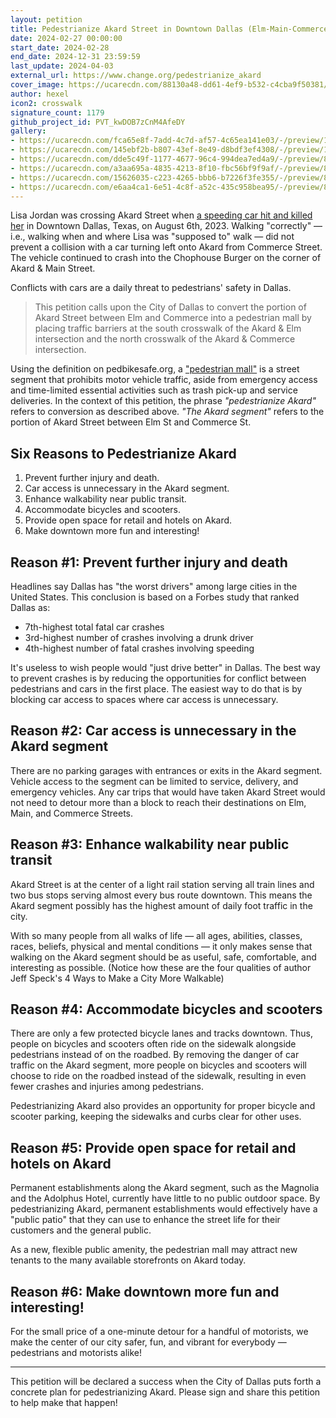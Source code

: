 ```yaml
---
layout: petition
title: Pedestrianize Akard Street in Downtown Dallas (Elm-Main-Commerce)
date: 2024-02-27 00:00:00
start_date: 2024-02-28
end_date: 2024-12-31 23:59:59
last_update: 2024-04-03
external_url: https://www.change.org/pedestrianize_akard
cover_image: https://ucarecdn.com/88130a48-dd61-4ef9-b532-c4cba9f50381/-/preview/1000x562/
author: hexel
icon2: crosswalk
signature_count: 1179
github_project_id: PVT_kwDOB7zCnM4AfeDY
gallery:
- https://ucarecdn.com/fca65e8f-7add-4c7d-af57-4c65ea141e03/-/preview/1000x613/
- https://ucarecdn.com/145ebf2b-b807-43ef-8e49-d8bdf3ef4308/-/preview/1000x562/
- https://ucarecdn.com/dde5c49f-1177-4677-96c4-994dea7ed4a9/-/preview/800x1000/
- https://ucarecdn.com/a3aa695a-4835-4213-8f10-fbc56bf9f9af/-/preview/800x1000/
- https://ucarecdn.com/15626035-c223-4265-bbb6-b7226f3fe355/-/preview/800x1000/
- https://ucarecdn.com/e6aa4ca1-6e51-4c8f-a52c-435c958bea95/-/preview/800x1000/
---
```


Lisa Jordan was crossing Akard Street when [a speeding car hit and killed her](https://twitter.com/hexel_co/status/1688671113906122752?t=QVhBRuqapVvhVct3tFHQ9A&s=19) in Downtown Dallas, Texas, on August 6th, 2023. Walking "correctly" — i.e., walking when and where Lisa was "supposed to" walk — did not prevent a collision with a car turning left onto Akard from Commerce Street. The vehicle continued to crash into the Chophouse Burger on the corner of Akard & Main Street.

Conflicts with cars are a daily threat to pedestrians' safety in Dallas.

> This petition calls upon the City of Dallas to convert the portion of Akard Street between Elm and Commerce into a pedestrian mall by placing traffic barriers at the south crosswalk of the Akard & Elm intersection and the north crosswalk of the Akard & Commerce intersection.

Using the definition on pedbikesafe.org, a ["pedestrian mall"](http://www.pedbikesafe.org/pedsafe/countermeasures_detail.cfm?CM_NUM=64) is a street segment that prohibits motor vehicle traffic, aside from emergency access and time-limited essential activities such as trash pick-up and service deliveries. In the context of this petition, the phrase *"pedestrianize Akard"* refers to conversion as described above. *"The Akard segment"* refers to the portion of Akard Street between Elm St and Commerce St.

## Six Reasons to Pedestrianize Akard

1. Prevent further injury and death.
2. Car access is unnecessary in the Akard segment.
3. Enhance walkability near public transit.
4. Accommodate bicycles and scooters.
5. Provide open space for retail and hotels on Akard.
6. Make downtown more fun and interesting! 

## Reason #1: Prevent further injury and death

Headlines say Dallas has "the worst drivers" among large cities in the United States. This conclusion is based on a Forbes study that ranked Dallas as:

- 7th-highest total fatal car crashes
- 3rd-highest number of crashes involving a drunk driver
- 4th-highest number of fatal crashes involving speeding

It's useless to wish people would "just drive better" in Dallas. The best way to prevent crashes is by reducing the opportunities for conflict between pedestrians and cars in the first place. The easiest way to do that is by blocking car access to spaces where car access is unnecessary.

## Reason #2: Car access is unnecessary in the Akard segment

There are no parking garages with entrances or exits in the Akard segment. Vehicle access to the segment can be limited to service, delivery, and emergency vehicles. Any car trips that would have taken Akard Street would not need to detour more than a block to reach their destinations on Elm, Main, and Commerce Streets. 

## Reason #3: Enhance walkability near public transit

Akard Street is at the center of a light rail station serving all train lines and two bus stops serving almost every bus route downtown. This means the Akard segment possibly has the highest amount of daily foot traffic in the city.

With so many people from all walks of life — all ages, abilities, classes, races, beliefs, physical and mental conditions — it only makes sense that walking on the Akard segment should be as useful, safe, comfortable,  and interesting as possible. (Notice how these are the four qualities of author Jeff Speck's 4 Ways to Make a City More Walkable)

## Reason #4: Accommodate bicycles and scooters

There are only a few protected bicycle lanes and tracks downtown. Thus, people on bicycles and scooters often ride on the sidewalk alongside pedestrians instead of on the roadbed. By removing the danger of car traffic on the Akard segment, more people on bicycles and scooters will choose to ride on the roadbed instead of the sidewalk, resulting in even fewer crashes and injuries among pedestrians. 

Pedestrianizing Akard also provides an opportunity for proper bicycle and scooter parking, keeping the sidewalks and curbs clear for other uses. 

## Reason #5: Provide open space for retail and hotels on Akard

Permanent establishments along the Akard segment, such as the Magnolia and the Adolphus Hotel, currently have little to no public outdoor space. By pedestrianizing Akard, permanent establishments would effectively have a "public patio" that they can use to enhance the street life for their customers and the general public.

As a new, flexible public amenity, the pedestrian mall may attract new tenants to the many available storefronts on Akard today.

## Reason #6: Make downtown more fun and interesting!

For the small price of a one-minute detour for a handful of motorists, we make the center of our city safer, fun, and vibrant for everybody —  pedestrians and motorists alike!

---

This petition will be declared a success when the City of Dallas puts forth a concrete plan for pedestrianizing Akard. Please sign and share this petition to help make that happen!